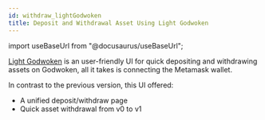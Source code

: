 ```yaml
---
id: withdraw_lightGodwoken
title: Deposit and Withdrawal Asset Using Light Godwoken
---
```


import useBaseUrl from "@docusaurus/useBaseUrl";

[Light Godwoken](https://testnet.bridge.godwoken.io/) is an user-friendly UI  for quick depositing and withdrawing assets on Godwoken, all it takes is connecting the Metamask wallet. 

In contrast to the previous version, this UI offered:
- A unified deposit/withdraw page
- Quick asset withdrawal from v0 to v1





